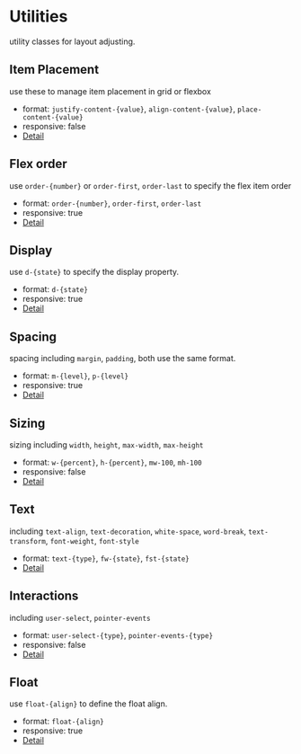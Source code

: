 # Utilities

utility classes for layout adjusting.

## Item Placement
use these to manage item placement in grid or flexbox
- format: `justify-content-{value}`, `align-content-{value}`, `place-content-{value}`
- responsive: false
- [Detail](./utilities/placement)

## Flex order
use `order-{number}` or `order-first`, `order-last` to specify the flex item order
- format: `order-{number}`, `order-first`, `order-last`
- responsive: true
- [Detail](./utilities/order)


## Display
use `d-{state}` to specify the display property.
- format: `d-{state}`
- responsive: true
- [Detail](./utilities/display)


## Spacing
spacing including `margin`, `padding`, both use the same format.

- format: `m-{level}`, `p-{level}`
- responsive: true
- [Detail](./utilities/spacing)


## Sizing
sizing including `width`, `height`, `max-width`, `max-height`

- format: `w-{percent}`, `h-{percent}`, `mw-100`, `mh-100`
- responsive: false
- [Detail](./utilities/sizing)


## Text
including `text-align`, `text-decoration`, `white-space`, `word-break`, `text-transform`, `font-weight`, `font-style`

- format: `text-{type}`, `fw-{state}`, `fst-{state}`
- [Detail](./utilities/text)


## Interactions
including `user-select`, `pointer-events`

- format: `user-select-{type}`, `pointer-events-{type}`
- responsive: false
- [Detail](./utilities/interactions)


## Float
use `float-{align}` to define the float align.

- format: `float-{align}`
- responsive: true
- [Detail](./utilities/float)